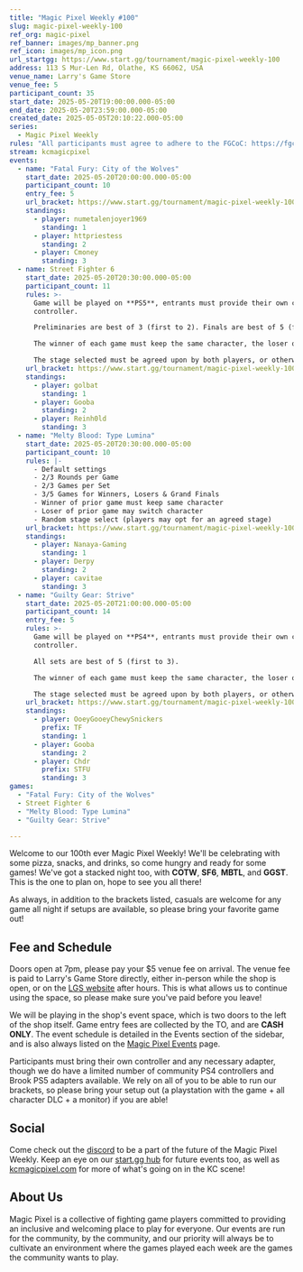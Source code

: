 ```yaml
---
title: "Magic Pixel Weekly #100"
slug: magic-pixel-weekly-100
ref_org: magic-pixel
ref_banner: images/mp_banner.png
ref_icon: images/mp_icon.png
url_startgg: https://www.start.gg/tournament/magic-pixel-weekly-100
address: 113 S Mur-Len Rd, Olathe, KS 66062, USA
venue_name: Larry's Game Store
venue_fee: 5
participant_count: 35
start_date: 2025-05-20T19:00:00.000-05:00
end_date: 2025-05-20T23:59:00.000-05:00
created_date: 2025-05-05T20:10:22.000-05:00
series:
  - Magic Pixel Weekly
rules: "All participants must agree to adhere to the FGCoC: https://fgcoc.com/"
stream: kcmagicpixel
events:
  - name: "Fatal Fury: City of the Wolves"
    start_date: 2025-05-20T20:00:00.000-05:00
    participant_count: 10
    entry_fee: 5
    url_bracket: https://www.start.gg/tournament/magic-pixel-weekly-100/events/fatal-fury-city-of-the-wolves/brackets/1965464/2885433
    standings:
      - player: numetalenjoyer1969
        standing: 1
      - player: httpriestess
        standing: 2
      - player: Cmoney
        standing: 3
  - name: Street Fighter 6
    start_date: 2025-05-20T20:30:00.000-05:00
    participant_count: 11
    rules: >-
      Game will be played on **PS5**, entrants must provide their own compatible
      controller.  

      Preliminaries are best of 3 (first to 2). Finals are best of 5 (first to 3).  

      The winner of each game must keep the same character, the loser of that game may switch characters.  

      The stage selected must be agreed upon by both players, or otherwise selected at random.
    url_bracket: https://www.start.gg/tournament/magic-pixel-weekly-100/events/street-fighter-6/brackets/1965457/2885426
    standings:
      - player: golbat
        standing: 1
      - player: Gooba
        standing: 2
      - player: Reinh0ld
        standing: 3
  - name: "Melty Blood: Type Lumina"
    start_date: 2025-05-20T20:30:00.000-05:00
    participant_count: 10
    rules: |-
      - Default settings
      - 2/3 Rounds per Game
      - 2/3 Games per Set
      - 3/5 Games for Winners, Losers & Grand Finals
      - Winner of prior game must keep same character
      - Loser of prior game may switch character
      - Random stage select (players may opt for an agreed stage)
    url_bracket: https://www.start.gg/tournament/magic-pixel-weekly-100/events/melty-blood-type-lumina/brackets/1965458/2885427
    standings:
      - player: Nanaya-Gaming
        standing: 1
      - player: Derpy
        standing: 2
      - player: cavitae
        standing: 3
  - name: "Guilty Gear: Strive"
    start_date: 2025-05-20T21:00:00.000-05:00
    participant_count: 14
    entry_fee: 5
    rules: >-
      Game will be played on **PS4**, entrants must provide their own compatible
      controller.  

      All sets are best of 5 (first to 3).  

      The winner of each game must keep the same character, the loser of that game may switch characters.  

      The stage selected must be agreed upon by both players, or otherwise selected at random.
    url_bracket: https://www.start.gg/tournament/magic-pixel-weekly-100/events/guilty-gear-strive/brackets/1965456/2885425
    standings:
      - player: OoeyGooeyChewySnickers
        prefix: TF
        standing: 1
      - player: Gooba
        standing: 2
      - player: Chdr
        prefix: STFU
        standing: 3
games:
  - "Fatal Fury: City of the Wolves"
  - Street Fighter 6
  - "Melty Blood: Type Lumina"
  - "Guilty Gear: Strive"

---
```


Welcome to our 100th ever Magic Pixel Weekly! We'll be celebrating with some pizza, snacks, and drinks, so come hungry and ready for some games! We've got a stacked night too, with **COTW**, **SF6**, **MBTL**, and **GGST**. This is the one to plan on, hope to see you all there!<!--more-->

As always, in addition to the brackets listed, casuals are welcome for any game all night if setups are available, so please bring your favorite game out! 

## Fee and Schedule

Doors open at 7pm, please pay your $5 venue fee on arrival. The venue fee is paid to Larry's Game Store directly, either in-person while the shop is open, or on the [LGS website](https://www.larrysgamestore.com/products/kc-magic-pixel-5) after hours. This is what allows us to continue using the space, so please make sure you've paid before you leave!

We will be playing in the shop's event space, which is two doors to the left of the shop itself. Game entry fees are collected by the TO, and are **CASH ONLY**. The event schedule is detailed in the Events section of the sidebar, and is also always listed on the [Magic Pixel Events](https://kcmagicpixel.com/events/) page.

Participants must bring their own controller and any necessary adapter, though we do have a limited number of community PS4 controllers and Brook PS5 adapters available. We rely on all of you to be able to run our brackets, so please bring your setup out (a playstation with the game + all character DLC + a monitor) if you are able!  

## Social

Come check out the [discord](https://discord.gg/jkmn6CVrrQ) to be a part of the future of the Magic Pixel Weekly. Keep an eye on our [start.gg hub](https://www.start.gg/hub/magic-pixel) for future events too, as well as [kcmagicpixel.com](https://kcmagicpixel.com) for more of what's going on in the KC scene!

## About Us

Magic Pixel is a collective of fighting game players committed to providing an inclusive and welcoming place to play for everyone. Our events are run for the community, by the community, and our priority will always be to cultivate an environment where the games played each week are the games the community wants to play.
  
